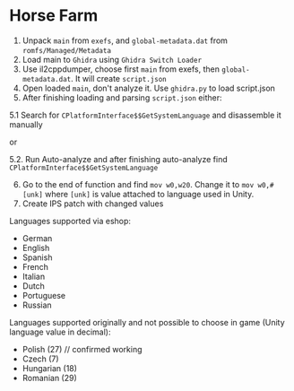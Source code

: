 # Horse Farm

1. Unpack `main` from `exefs`, and `global-metadata.dat` from `romfs/Managed/Metadata`
2. Load main to `Ghidra` using `Ghidra Switch Loader`
3. Use il2cppdumper, choose first `main` from exefs, then `global-metadata.dat`. It will create `script.json`
4. Open loaded `main`, don't analyze it. Use `ghidra.py` to load script.json
5. After finishing loading and parsing `script.json` either:

5.1 Search for `CPlatformInterface$$GetSystemLanguage` and disassemble it manually

or

5.2. Run Auto-analyze and after finishing auto-analyze find `CPlatformInterface$$GetSystemLanguage`

6. Go to the end of function and find `mov w0,w20`. Change it to `mov w0,#[unk]` where `[unk]` is value attached to language used in Unity.
7. Create IPS patch with changed values

Languages supported via eshop:
- German
- English
- Spanish
- French
- Italian
- Dutch
- Portuguese
- Russian

Languages supported originally and not possible to choose in game (Unity language value in decimal):
- Polish (27) // confirmed working
- Czech (7)
- Hungarian (18)
- Romanian (29)
